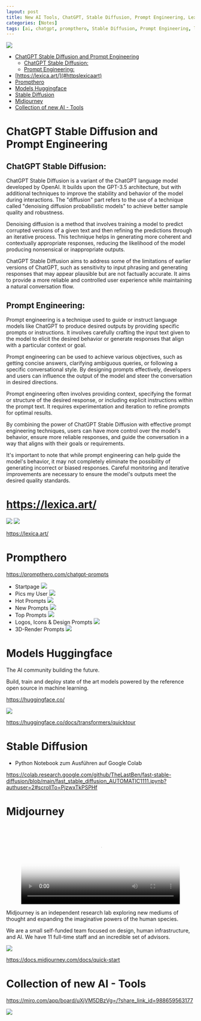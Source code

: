 ```yaml
---
layout: post
title: New AI Tools, ChatGPT, Stable Diffusion, Prompt Engineering, Lexica 
categories: [Notes]
tags: [ai, chatgpt, prompthero, Stable Diffusion, Prompt Engineering, lexica ]
---
```

![](../pics/2023-04-14-chatgpt-stabelediffusion-prompt_image_1.png)

- [ChatGPT Stable Diffusion and Prompt Engineering](#chatgpt-stable-diffusion-and-prompt-engineering)
  - [ChatGPT Stable Diffusion:](#chatgpt-stable-diffusion)
  - [Prompt Engineering:](#prompt-engineering)
- [https://lexica.art/](#httpslexicaart)
- [Prompthero](#prompthero)
- [Models Huggingface](#models-huggingface)
- [Stable Diffusion](#stable-diffusion)
- [Midjourney](#midjourney)
- [Collection of new AI - Tools](#collection-of-new-ai---tools)

# ChatGPT Stable Diffusion and Prompt Engineering

## ChatGPT Stable Diffusion:
ChatGPT Stable Diffusion is a variant of the ChatGPT language model developed by OpenAI. It builds upon the GPT-3.5 architecture, but with additional techniques to improve the stability and behavior of the model during interactions. The "diffusion" part refers to the use of a technique called "denoising diffusion probabilistic models" to achieve better sample quality and robustness.

Denoising diffusion is a method that involves training a model to predict corrupted versions of a given text and then refining the predictions through an iterative process. This technique helps in generating more coherent and contextually appropriate responses, reducing the likelihood of the model producing nonsensical or inappropriate outputs.

ChatGPT Stable Diffusion aims to address some of the limitations of earlier versions of ChatGPT, such as sensitivity to input phrasing and generating responses that may appear plausible but are not factually accurate. It aims to provide a more reliable and controlled user experience while maintaining a natural conversation flow.

## Prompt Engineering:
Prompt engineering is a technique used to guide or instruct language models like ChatGPT to produce desired outputs by providing specific prompts or instructions. It involves carefully crafting the input text given to the model to elicit the desired behavior or generate responses that align with a particular context or goal.

Prompt engineering can be used to achieve various objectives, such as getting concise answers, clarifying ambiguous queries, or following a specific conversational style. By designing prompts effectively, developers and users can influence the output of the model and steer the conversation in desired directions.

Prompt engineering often involves providing context, specifying the format or structure of the desired response, or including explicit instructions within the prompt text. It requires experimentation and iteration to refine prompts for optimal results.

By combining the power of ChatGPT Stable Diffusion with effective prompt engineering techniques, users can have more control over the model's behavior, ensure more reliable responses, and guide the conversation in a way that aligns with their goals or requirements.

It's important to note that while prompt engineering can help guide the model's behavior, it may not completely eliminate the possibility of generating incorrect or biased responses. Careful monitoring and iterative improvements are necessary to ensure the model's outputs meet the desired quality standards.

# https://lexica.art/

![](../pics/2023-04-14-chatgpt-stabelediffusion-prompt_image_2.png)
![](../pics/2023-04-14-chatgpt-stabelediffusion-prompt_image_3.png)

<https://lexica.art/>

# Prompthero

<https://prompthero.com/chatgpt-prompts>
- Startpage 
![](../pics/2023-04-14-chatgpt-stabelediffusion-prompt_image_4.png)
- Pics my User 
![](../pics/2023-04-14-chatgpt-stabelediffusion-prompt_image_5.png)
- Hot Prompts
![](../pics/2023-04-14-chatgpt-stabelediffusion-prompt_image_6.png)
- New Prompts
![](../pics/2023-04-14-chatgpt-stabelediffusion-prompt_image_7.png)
- Top Prompts 
![](../pics/2023-04-14-chatgpt-stabelediffusion-prompt_image_8.png)
- Logos, Icons & Design Prompts 
![](../pics/2023-04-14-chatgpt-stabelediffusion-prompt_image_9.png)
- 3D-Render Prompts 
![](../pics/2023-04-14-chatgpt-stabelediffusion-prompt_image_10.png)

# Models Huggingface 
The AI community building the future. 

Build, train and deploy state of the art models powered by the reference open source in machine learning. 

<https://huggingface.co/>

![](../pics/2023-04-14-chatgpt-stabelediffusion-prompt_image_11.png)

<https://huggingface.co/docs/transformers/quicktour>

# Stable Diffusion 

- Python Notebook zum Ausführen auf Google Colab 

<https://colab.research.google.com/github/TheLastBen/fast-stable-diffusion/blob/main/fast_stable_diffusion_AUTOMATIC1111.ipynb?authuser=2#scrollTo=PjzwxTkPSPHf>


# Midjourney


<figure class="video_container">
  <video width="100%"  controls="true" allowfullscreen="true" poster="/pic/2023-07-06-13-00-19.png">
    <source src="/mov/2023-07-06-13-01-29.mp4" type="video/mp4">
  </video>
</figure>
Midjourney is an independent research lab exploring new mediums of thought and expanding the imaginative powers of the human species.

We are a small self-funded team focused on design, human infrastructure, and AI. We have 11 full-time staff and an incredible set of advisors.

![](../pics/2023-04-14-chatgpt-stabelediffusion-prompt_image_12.png)

<https://docs.midjourney.com/docs/quick-start>


# Collection of new AI - Tools 

<https://miro.com/app/board/uXjVM5DBzVg=/?share_link_id=988659563177>

![](../pics/2023-04-14-chatgpt-stabelediffusion-prompt_image_13.png)
